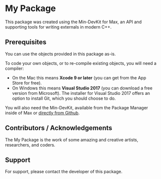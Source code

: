 # My Package
This package was created using the Min-DevKit for Max, an API and supporting tools for writing externals in modern C++.



## Prerequisites

You can use the objects provided in this package as-is.

To code your own objects, or to re-compile existing objects, you will need a compiler:

* On the Mac this means **Xcode 9 or later** (you can get from the App Store for free). 
* On Windows this means **Visual Studio 2017** (you can download a free version from Microsoft). The installer for Visual Studio 2017 offers an option to install Git, which you should choose to do.

You will also need the Min-DevKit, available from the Package Manager inside of Max or [directly from Github](https://github.com/Cycling74/min-devkit).




## Contributors / Acknowledgements

The My Package is the work of some amazing and creative artists, researchers, and coders.



## Support

For support, please contact the developer of this package.
